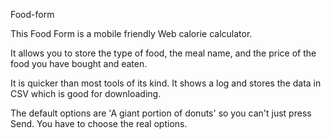 Food-form

This Food Form is a mobile friendly Web calorie calculator.

It allows you to store the type of food, the meal name, and the price of the food you have bought and eaten.

It is quicker than most tools of its kind. It shows a log and stores the data in CSV which is good for downloading.

The default options are 'A giant portion of donuts' so you can't just press Send. You have to choose the real options.
